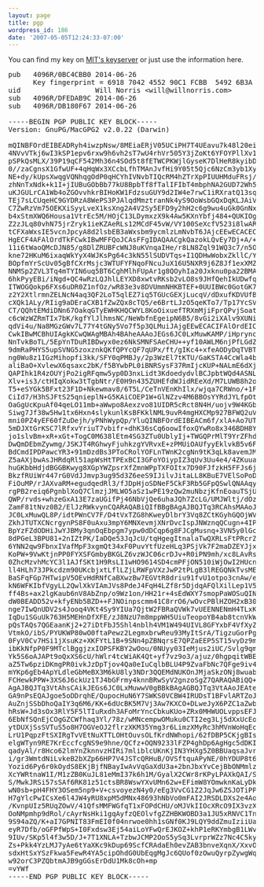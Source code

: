 ```yaml
---
layout: page
title: pgp
wordpress_id: 186
date: '2007-05-05T12:24:33-07:00'
---
```

You can find my key on [MIT's keyserver][] or just use the information here.

[MIT's keyserver]: https://pgp.mit.edu/pks/lookup?op=vindex&search=0x6B3A242D0BC4CBB0

<pre>
pub   4096R/0BC4CBB0 2014-06-26
      Key fingerprint = 6918 7042 4552 90C1 FCBB  5492 6B3A 242D 0BC4 CBB0
uid                  Will Norris &lt;will@willnorris.com&gt;
sub   4096R/DFEDAB9C 2014-06-26
sub   4096R/DB180F67 2014-06-26

-----BEGIN PGP PUBLIC KEY BLOCK-----
Version: GnuPG/MacGPG2 v2.0.22 (Darwin)

mQINBFOrdEIBEADRyh4iwzpNsw/8MEiaERjV05UCiPH7T4UEavu7k48l20eigrT/
4NVvVTkj6wI3kSP1epv6rxw9h6vh2sT7wU4rhVr505Y3jZoKt6YFOYPllXv1OwPt
pSPkQsMLX/39P19qCF542Mh36n4SOd5t8fETWCPKWjlGyseK7DlHeR8kyibDaAdD
0//zaCgnsX1GfwUF+4qHqWx3XCcbLfhTMAnJvfHi9Y05t5Qjc6NzCm3yb1XyQGup
NE+dy/kUpsXwqgVQNhqgOdP0qHCYhIVNvbTIQcRM4hZTrXpPIUUHMduFRsj/R5Hg
zhNnTxNdk+k1I+jIUBuGObBb77kU8BpbTf8fTalIFIbT4mbphNA2GUD72Wh5Qxz3
uKJGULrCA1Wb4oZGOvvhkrBIHoKW1FdzsuGUY9d2IW4e7rwC1iRXratQ13sqZKsK
TEj7sLCUqeHC9GYDRzA8WePS3PJAlqdMmztranNk4yS9OoWsbGQxDqKLJAiVlKW7
C7ZwRzVm75OEKXiSyyLveX1ksXng2A4V2Sy5EFD9y2hH2c6g9wu4uGk0GnNxdnPU
b4xStmXWQ6Housa1VtrEc5M/HOjC13LDymxzX9k4Aw5KXnYbfj484+QUKIOgRZBv
Z2zJLq80vhN75jrZryk1ieKZAeRLs12MCdF45vW/VY100SeXcfV523i8lwARAQAB
tCFXaWxsIE5vcnJpcyA8d2lsbEB3aWxsbm9ycmlzLmNvbT6JAjcEEwECACECGwMC
HgECF4AFAlOrdTkFCwkIBwMFFQoJCAsFFgIDAQAACgkQazokLQvEy7Dj+A/+Ndpv
11i6tWaoQMcDJN85/g8DlZRUBFcWNJ8uKVnqaIHe/r8LN8Zql91WQ3c7/n5OWnaw
kne72HKuM6ixaqWkYyX4WJKsPg64c3kN55lSUDVTqs+I1QDHwWobxZkllC/YtJiH
BOpfmYrScUv05gBfCXrMsjc3WTUFYFNqoFNcuJuX16U5NXR9j6Z8Jf1exXMZ9/b5
NNMSp2ZVL3Tq4mTYIN6uq5BT6CghMlhFUpAr1g8QOyhIa20Jxknu0pa22BMAxHfm
6hkPyyEBi/iNgd+QC4wRzLQJhlLEYXD8xwtvRKsb2vLO8s9JHfQehIkUDwfqTetB
ITWOGQokp6FXs6uDR0Z1nfOz/wR83e3v8DVUmmNHKBTEF+0UUIBWc0GotGK7hZkF
z2Y2XtlrmnZELNcN4aq3QF2LoT5qlEZ7iq5TGUcGEXjLucqV/dDxufKDVUfBziA5
cXQk1ALy/RIig9aDEraCXB1fZwZQx8cTQ5/e6BrtLJzO5qeKTo7/Tp17YcSV2QPr
CT/QQhtEMdiDNn67OakqGTyEWHKHQCWYL8KoOixuefTRXmMjiFprQPvjSoat4BPy
c6cWzWZRmTIx7bK/kgfYlJlhmsNC/NeWbfnEgeipN6B5/8vGi2iXAlv9XUNi0zQL
qdVi4u/Na8MGzGWv7L77Y4tGNy5Vo7f5p3QLMuiJAjgEEwECACIFAlOrdEICGwMG
CwkIBwMCBhUIAgkKCwQWAgMBAh4BAheAAAoJEGs6JC0LxMuwKAMP/iHpryncHVvb
NnTvkBoTL/5EpYnTDuRIBDwyx0ez6NkSMNFSAeCHU++yf10AWLM6njPfLGdZiG/C
9dmRaPHYS5upSVNG5zoxznkQKfQPYcQF7qUPx/ft/gIKc4+xfeAODyDqTVBTwpiM
ng0Wu8z1IGzMihopfi3kk/SFY0qPMBJy/2p3WzEl7tKTU/GaKSTA4CcWla4baT4N
aliBaO+XvlewX6qsaxc2bK/f5BYwbPL0iBNRSysF37RmIjcKUP+NALmE6dXjV1EV
QAPIhk1R4zOUYjPo2igRFqmw5yp0D3nxLidt3KdoedydvlBCJpbtWQd4ASNL8H8Q
Xlv+is3/ctHIqXokw3tTgbNtr/E0H9n435ZUHEfdWJidREeXd/M7LUWB8h2osPos
T5+eSYGk5BFxt23F1D+Nkewmav8/6T5L/CeTnVEnKhIlx/wjqa7CRWno/+1F6URl
CiId7/H3hSJFtS25qnieplN+G5KAiCOEP1W+GlNZzv4M6BBOsYYRdJYLfpOtea4x
OaGgUcKpuAf04qeLO11mb+aWwpo8Aexzvo81UIDR5cRct8N4H/uojv9W4KGbO5B/
Siwg7Jf38w5Hw1tx6Hxn4slykunlKsBFKklNML9uvR4mgHXCMp927BFWQ2uV5jo9
mni0PZ4yEF60fZuDejh/yPNhWypQp/YluQINBFOrdEIBEACm6f/xlA+Ao7UT+yb7
5mDJXtGrKSC7lRfxvYriuT7vbifr+dhK36sCq6oowIfoxQYwRo8x346BDH8YGHaM
jo1slvBm+xR+xGt+TogC0M638lEtm4SG3ZTu0UblyIj+TWGQPrMlT9YrZFhdSOLH
DwQmDEbmZywmg/JSKJT4RGhwyFjuhkzgYVRvxE+zPMUiOAUfyyEklvkB5v6FL6fP
BdCmdIPDPawcYR3+91mDzdBs3PToCRolYOFLnTWnK2cgNn9tK3qLk8avemJMRUC4
Z5aAXjbwAsJHRdqRl51apWsHtTPExBCI3GFoYOiypIZ3qUv3Uu4e4/4ZKuuafzDU
huGKbbHdjdBGGBKwyg8XGpYWZpsrXfZmnWPpTXFOItx7D90FJfzkH5FFJs6ju9JK
BkzfRUiWr447rG0VdJJmvp3ug95d3Z6eeS9IJilvJitaLL8KBuE7VElSoPoDsAIH
FiOuMP/rJAXvaRM+egudqedRl3/fJDpHjoSDNeF5CkF3Rb5GFpQSwlQNAAqyKwGh
rgPB2reiq6PgnblXoQ7ClmzjJMLWO5aSz1wPE19zQw2muNbzjKfnEoauTSjUSEIi
QWP/rvds+whzeGxA13E7zaUGifPj46NbVjQe6uhaJQh7ZcLG/UMJWltj/dOzhCEt
ZamF81tNvz0B2/ElJzRWkvynCQARAQABiQIfBBgBAgAJBQJTq3RCAhsMAAoJEGs6
JC0LxMuwQL8P/idtPWnCV7F/D4tVxTZG8hKweyDlbrY3Vq8ZCtKGyhGQOjWVh5uB
ZkhJTUTXCNcrgynPS8F0uAxu3mpY6MNXevmjXNrDvcIspJNWznqQCugn+4IPiLW6
BpYzFZdODHiJwYJBMy3qnOqEbpgm7ypw0dDCqp6g8FJCgMusnq+3VN5y0lGcKWU2
8dPGeL3BPU81+2nIZtPK/IaDQe53JqJcU/tqHgegItnalaTwQXRLsFtPRcrZhAqU
6YNN2qw9FbnxIVafMpF3xgmQt34xF0PuvYtfUzeHLq3PSjVk7F2maDZEYJjx1AgG
KoPW+9VwKtjnPP0FYXSFGmbyBKGLZ6vzWJC06crDJv+R0iPN9mh/xc8LAvRs7fTR
0ZhcMzvhMcYC3l1AJfSKt1H9RsLI1wHO9614SD4cmPFjON510iWjOwI2HUcnYV1g
ll4HLh73JPkcdzm90UKcbjxtLflLZjLRWFpVXzJwP2tPLgB3lREGQNkTvsME9nz9
BaSFqFGp7HTwipV5OEvHdRNfCaBXwzBw7EGVtR8driu91fvU1otpo3cnAw/eQBKP
kN6WFKIbfVgyLL2QwlXkVIAmJVs8PdeJ4FqH4LZf8r5DjdqAFQlXilLep1V5vdER
ff4Bs+ax2lgKaub6nV8AbZnp/o9Wz1on/HH21r+4sEdWXY7smopPaWOSuQINBFOr
dW0BEADD52v+kfyENb5BZD++FJNOinpscmm41C8rrO6/wOvcPBlHZOH2xB30qVN+
nge7IwQnUDV2s4Jooq4VKt4Sy9YIUa7QjtW2FBRaQVWk7vUEENNENmH4TLxKiKo9
IqDu1SGuUk763H5MEHnDfXFE/zJ8NzU7m8mppWH5UiuTeopoYB4ab8tcnVkW6Ufg
pQsTAQs7QGEaanKj2+27iDtFbJ5Shl4nblh4VM1W494UIVL8GFYxbF4VfXyZjisn
VtmkO/ibS/PYUKWP80wO0ftaPewz2LegmxbrwReu93MyItSrA/TigzuGorPgWDK+
0FyV0Cv7HSi1jXsuKz+XKFYtL1B+9SNn4pZBNqrsE7QPZaEEP5ST15vyDz9m+oOs
ibKkNfpP0F9MTclBggjzxIOPSFKBY2wOou/0NUyy03IeMjus2iUC/Svlg9qmFYcb
Yk5S6oAJAPt9oQxXS6cU/hWlr4tcWiAK4Qt+yf7vz9o3/ajuz/0hgpqitWBEugxX
aZ5Tw6pziDKmgPR0ivkJzDpTjov4Qa0eIuCqlbBLU4P9ZvaFbNc7QFge9iv4TxQK
mYKp6gEb4ApYLdleGbMeBX3M6kU8ly3NDr3QQEMdNUKOnJMjaSkzONj8wuabrzb/
FCHewkPPW+3XS6J6ckUz1TJ4bGFrmy4knnBRwSyV2gnzoSgZ7QARAQABiQQ+BBgB
AgAJBQJTq3VtAhsCAikJEGs6JC0LxMuwwV0gBBkBAgAGBQJTq3VtAAoJEAtewczb
GA9nPsEQAJgoe5oDDrqhE/QupocHuN6Y7SWKS0VCBW4IRUDsT1BFvlARTZoJPLbc
AuZnjSSbDhoQaIY3q6M6/KK+6dUcBK5M7Vj3Aw7KXCO+DLweJyX6PZC1aZwbifT6
hRsW+Jd3sOx3RlY5F5lTIuRxdh3AFoMrYncCbkuKUo+ZRx0MHWUOLvppsEFJ8KTW
6EbNfSQnEjCOgGZCWfhaq3Yl/78z/wMNcempwOMuku0CTI2eg3Lj5dXxUcEo0G+X
ytDUXjSsSVTuS5o8H7OGVeOJ2flrzXKM35Ymg3r6LimzXMyRc3hMVnWoHqEcq9zY
LrU1PqpzFtSXIRgTvVEtNuXTTLOHtOuvsOLfKrdNWhopi/62fDBP5CKjgBIsJJ+F
elgWTyn9RE7KrEccfcgNS9e9hne/QCfz+OQN9233lFZP4ghDp6AgHgc5dDKIkuyX
qadyAl/r8Hco62lmYnZknnvzHIRi7mliblcUKnKjIN3YHXg5Z0BBUaqsaJvr6X9T
i/gr3WmtdNiLvkeB2bXZp66HP7V4JSTcQRHuB/OVSftquAPyNE/0hYDUP8t61o0J
Yozid6Py6r0kOydS8EKjBjfNBayIwAvVqGaXdU3a+2bnJbxYvCejBbONMmlz0z/M
XcYWRtnaW1I/M1zZB0KuJL81eMmI37k6h1M/GyalX2CWr8rKPyLPAXkQAI/ShF3m
S/MwkJRSi57sSAf6RK81z51ctsBR8WswYXvUMn62w+EFimW8YOmwknKaLyDknrT9
wN0sb+pH4FHY3OSem5np9+V+csvoyezN4y0/eEg3VvCG1Z2JqJw6ZSJOTiPPNMLz
H7gYlcPwICsXe6l4JW4yRU8xpM5dMNx48693hNbVo0mFAI2JRSDLDXs2e4AovWK8
/KvnpUIz5RUqZOwV/41QfsMMFWGfqT1xFOPdCHU/oMJVkIIOcXRcO9IX3vzXlGLu
OoNMpmhp9dRol/cAyrNsHki1gqAyfzQEOlvfgZZHBKWOBD3a1JU5xRNVC1Tn9PjE
9S94aZQ/K+aI7GPNIT83FmEI0f04nrwoe0hh1sGNf0KJ9LQY9ddZmuIziiUaMqHn
eyR7Dfb/oGFPfWpS+I0Fxdsw3Ej54aiLoYFwQrEJKOZ+khP1eRKYmbgB1LWvgIFT
9IUv/SKp5l4f3w5D/J+7T1XNLA+TzbwJCMP2OoS5ySq3LvrprWZz7Nc4C5kyL5az
Zs+Pkk4YzLMJ7yAe6tYaXKc9kDup69ScfCRAdaEh0evZAB3bnveXqnX/XxvO8dp+
sdxHtSxYSzFkwa5FewR4YA5cipOhdG0UbEqgMgJc6QUof0zOwuQyrpZywgWqo2un
w92orC3PZQbtmAJB9gGGsErDdU1Mk8cOh+mp
=vYWf
-----END PGP PUBLIC KEY BLOCK-----
</pre>
